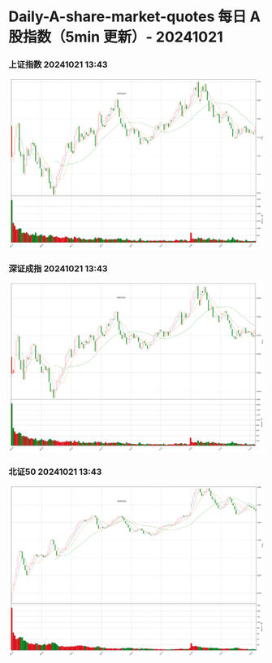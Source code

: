 
# Daily-A-share-market-quotes 每日 A 股指数（5min 更新）- 20241021

### 上证指数 20241021 13:43
![](./fig/2024/10/20241021-sh000001.png)

### 深证成指 20241021 13:43
![](./fig/2024/10/20241021-sz399001.png)

### 北证50 20241021 13:43
![](./fig/2024/10/20241021-bj899050.png)
